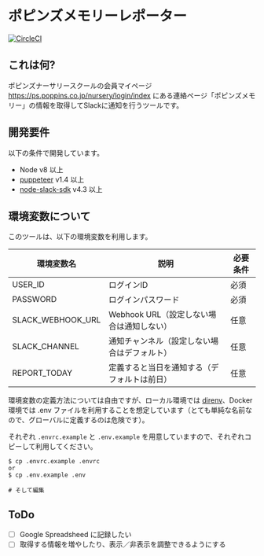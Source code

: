# ポピンズメモリーレポーター

[![CircleCI](https://circleci.com/gh/tomoya/poppins-memory-reporter/tree/master.svg?style=svg)](https://circleci.com/gh/tomoya/poppins-memory-reporter/tree/master)

## これは何?

ポピンズナーサリースクールの会員マイページ https://ps.poppins.co.jp/nursery/login/index にある連絡ページ「ポピンズメモリー」の情報を取得してSlackに通知を行うツールです。

## 開発要件

以下の条件で開発しています。

- Node v8 以上
- [puppeteer](https://github.com/GoogleChrome/puppeteer) v1.4 以上
- [node-slack-sdk](https://github.com/slackapi/node-slack-sdk) v4.3 以上

## 環境変数について

このツールは、以下の環境変数を利用します。

| 環境変数名 | 説明 | 必要条件 |
| -- | -- | -- |
| USER_ID | ログインID | 必須 |
| PASSWORD | ログインパスワード | 必須 |
| SLACK_WEBHOOK_URL | Webhook URL（設定しない場合は通知しない） | 任意 |
| SLACK_CHANNEL | 通知チャンネル（設定しない場合はデフォルト） | 任意 |
| REPORT_TODAY | 定義すると当日を通知する（デフォルトは前日） | 任意 |

環境変数の定義方法については自由ですが、ローカル環境では [direnv](https://github.com/direnv/direnv)、Docker 環境では .env ファイルを利用することを想定しています（とても単純な名前なので、グローバルに定義するのは危険です）。

それぞれ `.envrc.example` と `.env.example` を用意していますので、それぞれコピーして利用してください。

```
$ cp .envrc.example .envrc
or
$ cp .env.example .env

# そして編集
```

## ToDo

- [ ] Google Spreadsheed に記録したい
- [ ] 取得する情報を増やしたり、表示／非表示を調整できるようにする
